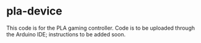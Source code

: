 # pla-device

This code is for the PLA gaming controller. Code is to be uploaded through the
Arduino IDE; instructions to be added soon.

